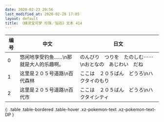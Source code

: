 ```yaml
---
date: 2020-02-23 20:56
last_modified_at: 2020-02-28 17:05
layout: default
title: 《精灵宝可梦 珍珠／钻石》文本 414
---
```

| 编号 | 中文 | 日文 |
| ---- | ---- | ---- |
| 0 | 悠闲地享受钓鱼……\n那就是大人的乐趣啊。 | のんびり　つりを　たのしむ⋯⋯\nおとなの　あじわい　だね |
| 1 | 这里是２０５号道路\n百代森林 | ここは　２０５ばん　どうろ\nハクタイのもり |
| 2 | 这里是２０５号道路\n百代市 | ここは　２０５ばん　どうろ\nハクタイシティ |
{: .table .table-bordered .table-hover .xz-pokemon-text .xz-pokemon-text-DP }